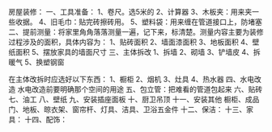 房屋装修：
一、工具准备：
1、卷尺。选5米的
2、计算器
3、木板夹：用来夹一些收据。
4、旧毛巾：贴完砖擦砖用。
5、塑料袋：用来缠在管道接口上，防堵塞
二、提前测量：将家里角角落落测量一遍，记下来，标清楚。测量内容主要为装修过程涉及的面积，具体内容为：
1、贴砖面积
2、墙面漆面积
3、地板面积
4、壁纸面积
5、摆放家具的墙面尺寸
三、主体拆改
1、拆墙
2、砌墙
3、铲墙皮
4、拆暖气
5、换塑钢窗

在主体改拆时应选好以下东西：
1、橱柜
2、烟机
3、灶具
4、热水器
四、水电改造
水电改造前要明确那个空间的用途
五、包立管：把难看的管道包起来
六、贴砖
七、油工
八、壁纸
九、安装插座面板
十、厨卫吊顶
十一、安装其他
橱柜、成品门、地板、晾衣架、窗帘杆、灯具、洁具、卫浴五金件
十二、保洁：
十三、家具：
十四、配饰：